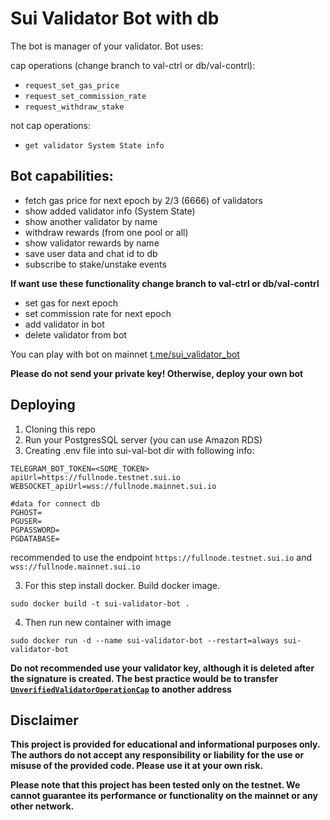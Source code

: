 # Sui Validator Bot with db

The bot is manager of your validator. Bot uses:

cap operations (change branch to val-ctrl or db/val-contrl):

-  `request_set_gas_price`
-  `request_set_commission_rate`
-  `request_withdraw_stake`

not cap operations:

-  `get validator System State info`

## Bot capabilities:

-  fetch gas price for next epoch by 2/3 (6666) of validators
-  show added validator info (System State)
-  show another validator by name
-  withdraw rewards (from one pool or all)
-  show validator rewards by name
-  save user data and chat id to db
-  subscribe to stake/unstake events

**If want use these functionality change branch to val-ctrl or db/val-contrl**

-  set gas for next epoch
-  set commission rate for next epoch
-  add validator in bot
-  delete validator from bot

You can play with bot on mainnet [t.me/sui_validator_bot](https://t.me/sui_validator_bot)

**Please do not send your private key! Otherwise, deploy your own bot**

## Deploying

1. Cloning this repo
2. Run your PostgresSQL server (you can use Amazon RDS)
3. Creating .env file into sui-val-bot dir with following info:

```
TELEGRAM_BOT_TOKEN=<SOME_TOKEN>
apiUrl=https://fullnode.testnet.sui.io
WEBSOCKET_apiUrl=wss://fullnode.mainnet.sui.io

#data for connect db
PGHOST=
PGUSER=
PGPASSWORD=
PGDATABASE=
```

recommended to use the endpoint `https://fullnode.testnet.sui.io` and `wss://fullnode.mainnet.sui.io`

3. For this step install docker. Build docker image.

```
sudo docker build -t sui-validator-bot .
```

4. Then run new container with image

```
sudo docker run -d --name sui-validator-bot --restart=always sui-validator-bot
```

**Do not recommended use your validator key, although it is deleted after the signature is created. The best practice
would be to transfer
[`UnverifiedValidatorOperationCap`](https://github.com/MystenLabs/sui/blob/main/nre/sui_for_node_operators.md#operation-cap)
to another address**

## Disclaimer

**This project is provided for educational and informational purposes only. The authors do not accept any responsibility
or liability for the use or misuse of the provided code. Please use it at your own risk.**

**Please note that this project has been tested only on the testnet. We cannot guarantee its performance or
functionality on the mainnet or any other network.**
